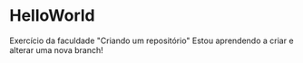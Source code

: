 # HelloWorld
Exercício da faculdade "Criando um repositório"
Estou aprendendo a criar e alterar uma nova branch!

